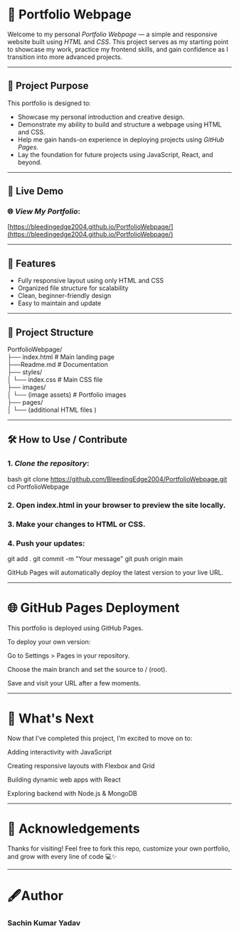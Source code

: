 # 💼 Portfolio Webpage

Welcome to my personal *Portfolio Webpage* — a simple and responsive website built using *HTML* and *CSS*. This project serves as my starting point to showcase my work, practice my frontend skills, and gain confidence as I transition into more advanced projects.

---

## 📌 Project Purpose

This portfolio is designed to:

- Showcase my personal introduction and creative design.
- Demonstrate my ability to build and structure a webpage using HTML and CSS.
- Help me gain hands-on experience in deploying projects using *GitHub Pages*.
- Lay the foundation for future projects using JavaScript, React, and beyond.

---

## 🚀 Live Demo

### 🌐 *View My Portfolio*:  
[https://bleedingedge2004.github.io/PortfolioWebpage/](https://bleedingedge2004.github.io/PortfolioWebpage/)

---

## 🧾 Features

- Fully responsive layout using only HTML and CSS
- Organized file structure for scalability
- Clean, beginner-friendly design
- Easy to maintain and update

---

## 📁 Project Structure

PortfolioWebpage/  
├── index.html               # Main landing page   
├──Readme.md               # Documentation  
├── styles/   
│   └── index.css           # Main CSS file   
├── images/   
│   └── (image assets)   # Portfolio images    
├── pages/   
│   └── (additional HTML files )  
  
---

## 🛠 How to Use / Contribute

### 1. *Clone the repository*:
   bash
   git clone https://github.com/BleedingEdge2004/PortfolioWebpage.git
   cd PortfolioWebpage

### 2. Open index.html in your browser to preview the site locally.


### 3. Make your changes to HTML or CSS.


### 4. Push your updates:

git add .
git commit -m "Your message"
git push origin main


GitHub Pages will automatically deploy the latest version to your live URL.

---

# 🌐 GitHub Pages Deployment

This portfolio is deployed using GitHub Pages.

To deploy your own version:

Go to Settings > Pages in your repository.

Choose the main branch and set the source to / (root).

Save and visit your URL after a few moments.

---

# 🔮 What's Next

Now that I’ve completed this project, I’m excited to move on to:

Adding interactivity with JavaScript

Creating responsive layouts with Flexbox and Grid

Building dynamic web apps with React

Exploring backend with Node.js & MongoDB

---

# 🙌 Acknowledgements

Thanks for visiting!
Feel free to fork this repo, customize your own portfolio, and grow with every line of code 💻✨

---

#  🖋Author
### Sachin Kumar Yadav